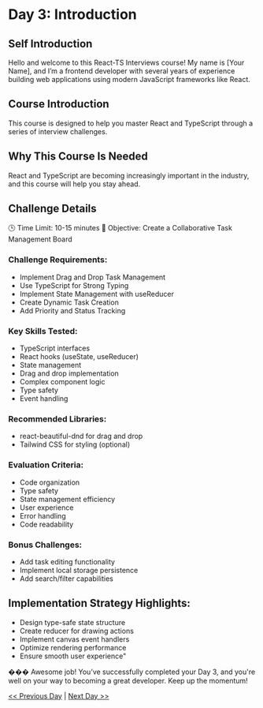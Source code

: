 # Day 3: Introduction

## Self Introduction

Hello and welcome to this React-TS Interviews course! My name is [Your Name], and I’m a frontend developer with several years of experience building web applications using modern JavaScript frameworks like React.

## Course Introduction

This course is designed to help you master React and TypeScript through a series of interview challenges.

## Why This Course Is Needed

React and TypeScript are becoming increasingly important in the industry, and this course will help you stay ahead.

## Challenge Details

🕒 Time Limit: 10-15 minutes
🎯 Objective: Create a Collaborative Task Management Board

### Challenge Requirements:

- Implement Drag and Drop Task Management
- Use TypeScript for Strong Typing
- Implement State Management with useReducer
- Create Dynamic Task Creation
- Add Priority and Status Tracking

### Key Skills Tested:

- TypeScript interfaces
- React hooks (useState, useReducer)
- State management
- Drag and drop implementation
- Complex component logic
- Type safety
- Event handling

### Recommended Libraries:

- react-beautiful-dnd for drag and drop
- Tailwind CSS for styling (optional)

### Evaluation Criteria:

- Code organization
- Type safety
- State management efficiency
- User experience
- Error handling
- Code readability

### Bonus Challenges:

- Add task editing functionality
- Implement local storage persistence
- Add search/filter capabilities

## Implementation Strategy Highlights:

- Design type-safe state structure
- Create reducer for drawing actions
- Implement canvas event handlers
- Optimize rendering performance
- Ensure smooth user experience"


��� Awesome job! You’ve successfully completed your Day 3, and you're well on your way to becoming a great developer. Keep up the momentum!

[<< Previous Day](./../Day2_Introduction/Day2.md) | [Next Day >>](./../Day4_Introduction/Day4.md)
